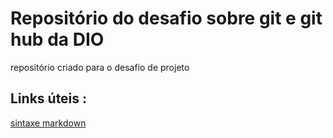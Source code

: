 # Repositório do desafio sobre git e git hub da DIO 
repositório criado para o desafio de projeto 

## Links úteis : 
[ sintaxe markdown ](https://web.dio.me/lab/criando-seu-primeiro-repositorio-no-github-para-compartilhar-seu-progresso/learning/e714fb1c-4990-4c47-99a5-d97703e40b4d)

